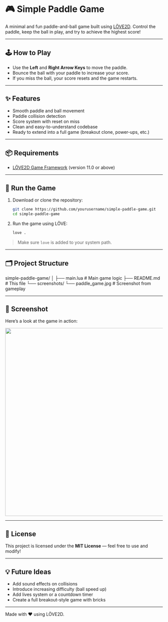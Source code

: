 # 🎮 Simple Paddle Game

A minimal and fun paddle-and-ball game built using [LÖVE2D](https://love2d.org/). Control the paddle, keep the ball in play, and try to achieve the highest score!

---

## 🕹️ How to Play

- Use the **Left** and **Right Arrow Keys** to move the paddle.
- Bounce the ball with your paddle to increase your score.
- If you miss the ball, your score resets and the game restarts.

---

## ✨ Features

- Smooth paddle and ball movement
- Paddle collision detection
- Score system with reset on miss
- Clean and easy-to-understand codebase
- Ready to extend into a full game (breakout clone, power-ups, etc.)

---

## 📦 Requirements

- [LÖVE2D Game Framework](https://love2d.org/) (version 11.0 or above)

---

## 🚀 Run the Game

1. Download or clone the repository:

    ```bash
    git clone https://github.com/yourusername/simple-paddle-game.git
    cd simple-paddle-game
    ```

2. Run the game using LÖVE:

    ```bash
    love .
    ```

> Make sure `love` is added to your system path.

---

## 🗂️ Project Structure
simple-paddle-game/
│
├── main.lua                 # Main game logic
├── README.md                # This file
└── screenshots/
    └── paddle_game.jpg      # Screenshot from gameplay

---

## 📸 Screenshot

Here’s a look at the game in action:

<img src="screenshots/paddle_game.jpg" width="600"/>


---

## 🧾 License

This project is licensed under the **MIT License** — feel free to use and modify!

---

## 💡 Future Ideas

- Add sound effects on collisions
- Introduce increasing difficulty (ball speed up)
- Add lives system or a countdown timer
- Create a full breakout-style game with bricks

---

Made with ❤️ using LÖVE2D.

